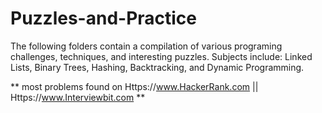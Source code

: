 # Puzzles-and-Practice
The following folders contain a compilation of various programing challenges, techniques, and interesting puzzles. Subjects include: Linked Lists, Binary Trees, Hashing, Backtracking, and Dynamic Programming.

** most problems found on Https://www.HackerRank.com || Https://www.Interviewbit.com **
